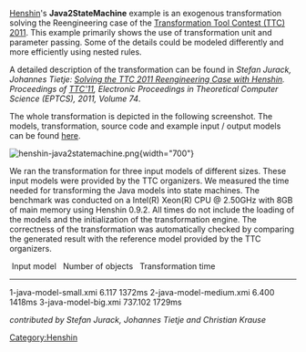 [Henshin](Henshin "wikilink")\'s **Java2StateMachine** example is an
exogenous transformation solving the Reengineering case of the
[Transformation Tool Contest (TTC)
2011](http://planet-research20.org/ttc2011/). This example primarily
shows the use of transformation unit and parameter passing. Some of the
details could be modeled differently and more efficiently using nested
rules.

A detailed description of the transformation can be found in *Stefan
Jurack, Johannes Tietje: [Solving the TTC 2011 Reengineering Case with
Henshin](http://arxiv.org/abs/1111.4752v1). Proceedings of
[TTC\'11](http://planet-research20.org/ttc2011/), Electronic Proceedings
in Theoretical Computer Science (EPTCS), 2011, Volume 74*.

The whole transformation is depicted in the following screenshot. The
models, transformation, source code and example input / output models
can be found
[here](https://git.eclipse.org/c/henshin/org.eclipse.emft.henshin.git/tree/plugins/org.eclipse.emf.henshin.examples/src/org/eclipse/emf/henshin/examples/java2statemachine).

![](henshin-java2statemachine.png "henshin-java2statemachine.png"){width="700"}

We ran the transformation for three input models of different sizes.
These input models were provided by the TTC organizers. We measured the
time needed for transforming the Java models into state machines. The
benchmark was conducted on a Intel(R) Xeon(R) CPU @ 2.50GHz with 8GB of
main memory using Henshin 0.9.2. All times do not include the loading of
the models and the initialization of the transformation engine. The
correctness of the transformation was automatically checked by comparing
the generated result with the reference model provided by the TTC
organizers.

   Input model               Number of objects     Transformation time 
  ------------------------- --------------------- -----------------------
  1-java-model-small.xmi    6.117                 1372ms
  2-java-model-medium.xmi   6.400                 1418ms
  3-java-model-big.xmi      737.102               1729ms

*contributed by Stefan Jurack, Johannes Tietje and Christian Krause*

[Category:Henshin](Category:Henshin "wikilink")
